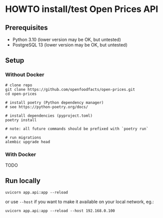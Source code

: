 # HOWTO install/test Open Prices API

## Prerequisites

- Python 3.10 (lower version may be OK, but untested)
- PostgreSQL 13 (lower version may be OK, but untested)

## Setup

### Without Docker

```
# clone repo
git clone https://github.com/openfoodfacts/open-prices.git
cd open-prices

# install poetry (Python dependency manager)
# see https://python-poetry.org/docs/

# install dependencies (pyproject.toml)
poetry install

# note: all future commands should be prefixed with `poetry run`

# run migrations
alembic upgrade head
```

### With Docker

TODO

## Run locally

```
uvicorn app.api:app --reload
```
or use `--host` if you want to make it available on your local network, eg.:
```
uvicorn app.api:app --reload --host 192.168.0.100
```
